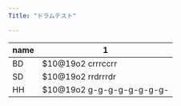 ```yaml
---
Title: "ドラムテスト"

---
```


| name | 1 |
|---|---|
| BD | $10@19o2 crrrccrr |
| SD | $10@19o2 rrdrrrdr |
| HH | $10@19o2 g-g-g-g-g-g-g-g- |
